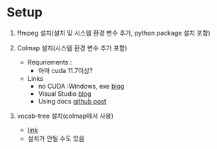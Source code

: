 # Setup
1. ffmpeg 설치(설치 및 시스템 환경 변수 추가, python package 설치 포함)
2. Colmap 설치(시스템 환경 변수 추가 포함)
   - Requriements : 
     - 아마 cuda 11.7이상?
   - Links
      - no CUDA :Windows, exe [blog](https://www.softpedia.com/get/Multimedia/Graphic/Digital-Photo-Tools/COLMAP.shtml)
      - Visual Studio [blog](https://ikaros79.tistory.com/entry/Instant-NGP-01-Windows%EC%97%90%EC%84%9C-%EC%84%A4%EC%B9%98%ED%95%98%EA%B8%B0)
      - Using docs [github post](https://github.com/kmss1258/Colmap-setup)
   
3. vocab-tree 설치(colmap에서 사용)
   - [link](https://demuc.de/colmap/vocab_tree_flickr100K_words32K.bin)
   - 설치가 안될 수도 있음